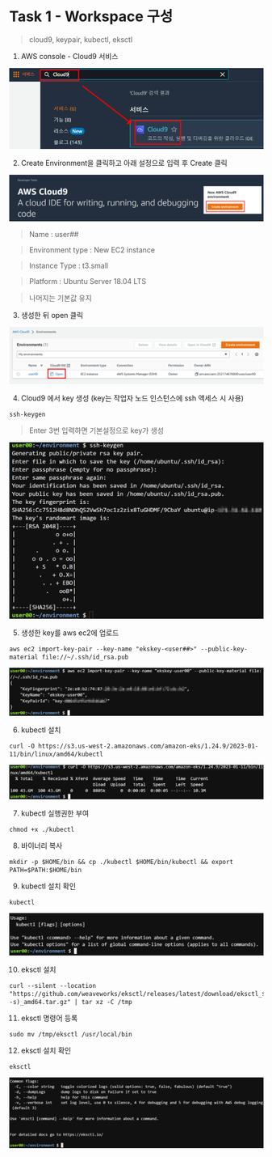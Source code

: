 # Task 1 - Workspace 구성

> cloud9, keypair, kubectl, eksctl 

1. AWS console - Cloud9 서비스

![](../img/L1T1-3.png)

2. Create Environment을 클릭하고 아래 설정으로 입력 후 Create 클릭

![](../img/L1T1-4.png)

> Name : user##

> Environment type : New EC2 instance

> Instance Type : t3.small

> Platform : Ubuntu Server 18.04 LTS

> 나머지는 기본값 유지

3. 생성한 뒤 open 클릭

![](../img/L1T1-5.png)

4. Cloud9 에서 key 생성
(key는 작업자 노드 인스턴스에 ssh 액세스 시 사용)

```
ssh-keygen
```

> Enter 3번 입력하면 기본설정으로 key가 생성

![](../img/L1T1-6.png)

5. 생성한 key를 aws ec2에 업로드

```
aws ec2 import-key-pair --key-name "ekskey-<user##>" --public-key-material file://~/.ssh/id_rsa.pub
```

![](../img/L1T1-7.png)

6. kubectl 설치

```
curl -O https://s3.us-west-2.amazonaws.com/amazon-eks/1.24.9/2023-01-11/bin/linux/amd64/kubectl
```
![](../img/L1T1-8.png)


7. kubectl 실행권한 부여 
```
chmod +x ./kubectl
```

8. 바이너리 복사 

```
mkdir -p $HOME/bin && cp ./kubectl $HOME/bin/kubectl && export PATH=$PATH:$HOME/bin
```

9. kubectl 설치 확인
```
kubectl
```

![](../img/L1T1-11.png)

10. eksctl 설치

```
curl --silent --location "https://github.com/weaveworks/eksctl/releases/latest/download/eksctl_$(uname -s)_amd64.tar.gz" | tar xz -C /tmp
```

11. eksctl 명령어 등록
```
sudo mv /tmp/eksctl /usr/local/bin
```

12. eksctl 설치 확인
```
eksctl
```

![](../img/L1T1-14.png)